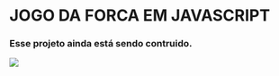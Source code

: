 # JOGO DA FORCA EM JAVASCRIPT

### Esse projeto ainda está sendo contruido.
<img src="https://c.tenor.com/9AK36kSW3dcAAAAC/exito-time.gif">
